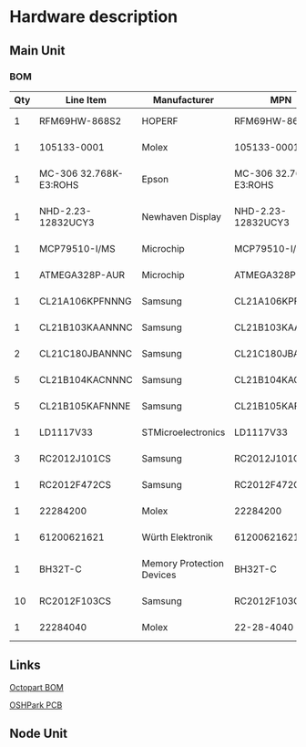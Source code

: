 # Hardware description

## Main Unit

### BOM
| Qty | Line Item              | Manufacturer              | MPN                    | Octopart URL                                                      | Schematic Reference                  | 
|-----|------------------------|---------------------------|------------------------|-------------------------------------------------------------------|--------------------------------------|  
| 1   | RFM69HW-868S2          | HOPERF                    | RFM69HW-868S2          | https://octopart.com/rfm69hw-868s2-hoperf-95997182                | U3                                   | 
| 1   | 105133-0001            | Molex                     | 105133-0001            | https://octopart.com/105133-0001-molex-22605641                   | U7                                   | 
| 1   | MC-306 32.768K-E3:ROHS | Epson                     | MC-306 32.768K-E3:ROHS | https://octopart.com/mc-306+32.768k-e3%3Arohs-epson-39545791      | U6                                   | 
| 1   | NHD-2.23-12832UCY3     | Newhaven Display          | NHD-2.23-12832UCY3     | https://octopart.com/nhd-2.23-12832ucy3-newhaven+display-20012478 | N/A                                  | 
| 1   | MCP79510-I/MS          | Microchip                 | MCP79510-I/MS          | https://octopart.com/mcp79510-i%2Fms-microchip-20093826           | U4                                   | 
| 1   | ATMEGA328P-AUR         | Microchip                 | ATMEGA328P-AUR         | https://octopart.com/atmega328p-aur-microchip-77760216            | U1                                   | 
| 1   | CL21A106KPFNNNG        | Samsung                   | CL21A106KPFNNNG        | https://octopart.com/cl21a106kpfnnng-samsung-21703273             | C15                                  | 
| 1   | CL21B103KAANNNC        | Samsung                   | CL21B103KAANNNC        | https://octopart.com/cl21b103kaannnc-samsung-19832247             | C4                                   | 
| 2   | CL21C180JBANNNC        | Samsung                   | CL21C180JBANNNC        | https://octopart.com/cl21c180jbannnc-samsung-9287384              | C3,C5                                | 
| 5   | CL21B104KACNNNC        | Samsung                   | CL21B104KACNNNC        | https://octopart.com/cl21b104kacnnnc-samsung-19832262             | C1,C2,C7,C10,C12                     | 
| 5   | CL21B105KAFNNNE        | Samsung                   | CL21B105KAFNNNE        | https://octopart.com/cl21b105kafnnne-samsung-9301147              | C6,C8,C11,C13,C14                    | 
| 1   | LD1117V33              | STMicroelectronics        | LD1117V33              | https://octopart.com/ld1117v33-stmicroelectronics-526800          | U8                                   | 
| 3   | RC2012J101CS           | Samsung                   | RC2012J101CS           | https://octopart.com/rc2012j101cs-samsung-63172                   | R2,R3,R5                             | 
| 1   | RC2012F472CS           | Samsung                   | RC2012F472CS           | https://octopart.com/rc2012f472cs-samsung-26451238                | R1                                   | 
| 1   | 22284200               | Molex                     | 22284200               | https://octopart.com/0022284200-molex-17769515                    | U2                                   | 
| 1   | 61200621621            | Würth Elektronik          | 61200621621            | https://octopart.com/61200621621-w%C3%BCrth+elektronik-32855456   | U11                                  | 
| 1   | BH32T-C                | Memory Protection Devices | BH32T-C                | https://octopart.com/bh32t-c-memory+protection+devices-30310562   | U5                                   | 
| 10  | RC2012F103CS           | Samsung                   | RC2012F103CS           | https://octopart.com/rc2012f103cs-samsung-22085131                | R4,R6,R7,R8,R9,R10,R11,R12,R13,R14   | 
| 1   | 22284040               | Molex                     | 22-28-4040             | https://octopart.com/22-28-4040-molex-278172                      | J1,J4                                | 

## Links
[Octopart BOM](https://octopart.com/bom-tool/QjR0VuVt)

[OSHPark PCB](https://oshpark.com/shared_projects/RTkTkiwv)

## Node Unit
